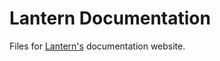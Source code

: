 # Lantern Documentation

Files for [Lantern's](https://lantern.northwestern.pub) documentation website.
